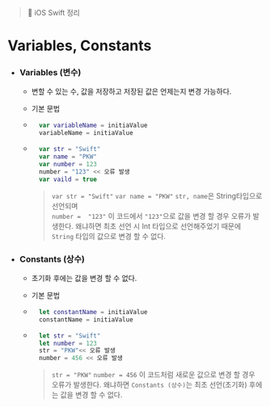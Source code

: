 > 📝 iOS Swift 정리

# Variables, Constants

- ### Variables (변수)
    - 변할 수 있는 수, 값을 저장하고 저장된 값은 언제는지 변경 가능하다.
    
    - 기본 문법
    
    - ```swift
        var variableName = initiaValue 
        variableName = initiaValue 
        ```
    
    - ```swift
        var str = "Swift"
        var name = "PKW"
        var number = 123
        number = "123" << 오류 발생
        var vaild = true
        ```
        > `var str = "Swift"` `var name = "PKW"` `str, name`은 String타입으로 선언되며 <br>
        > `number =  "123"` 이 코드에서 `"123"`으로 값을 변경 할 경우 오류가 발생한다. 왜냐하면 최초 선언 시 Int 타입으로 선언해주었기 때문에 `String` 타입의 값으로 변경 할 수 없다.

- ### Constants (상수) 
    -  초기화 후에는 값을 변경 할 수 없다.
    
    - 기본 문법
    
    - ```swift
        let constantName = initiaValue 
        constantName = initiaValue 
        ```
    
    - ```swift
        let str = "Swift"
        let number = 123
        str = "PKW"<< 오류 발생
        number = 456 << 오류 발생
        ```
        > `str = "PKW"` `number = 456` 이 코드처럼 새로운 값으로 변경 할 경우 오류가 발생한다. 왜냐하면 `Constants (상수)`는 최초 선언(초기화) 후에는 값을 변경 할 수 없다.

